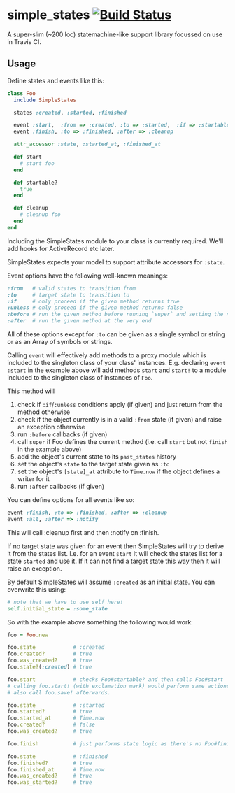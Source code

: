 # simple\_states [![Build Status](https://secure.travis-ci.org/svenfuchs/simple_states.png)](http://travis-ci.org/svenfuchs/simple_states)

A super-slim (~200 loc) statemachine-like support library focussed on use in
Travis CI.

## Usage

Define states and events like this:

``` ruby
class Foo
  include SimpleStates

  states :created, :started, :finished

  event :start,  :from => :created, :to => :started,  :if => :startable?
  event :finish, :to => :finished, :after => :cleanup

  attr_accessor :state, :started_at, :finished_at

  def start
    # start foo
  end

  def startable?
    true
  end

  def cleanup
    # cleanup foo
  end
end
```

Including the SimpleStates module to your class is currently required. We'll add
hooks for ActiveRecord etc later.

SimpleStates expects your model to support attribute accessors for `:state`.

Event options have the following well-known meanings:

``` ruby
:from   # valid states to transition from
:to     # target state to transition to
:if     # only proceed if the given method returns true
:unless # only proceed if the given method returns false
:before # run the given method before running `super` and setting the new state
:after  # run the given method at the very end
```

All of these options except for `:to` can be given as a single symbol or string or
as an Array of symbols or strings.

Calling `event` will effectively add methods to a proxy module which is
included to the singleton class of your class' instances. E.g. declaring `event
:start` in the example above will add methods `start` and `start!` to a module
included to the singleton class of instances of `Foo`.

This method will

1. check if `:if`/`:unless` conditions apply (if given) and just return from the method otherwise
2. check if the object currently is in a valid `:from` state (if given) and raise an exception otherwise
3. run `:before` callbacks (if given)
4. call `super` if Foo defines the current method (i.e. call `start` but not `finish` in the example above)
5. add the object's current state to its `past_states` history
6. set the object's `state` to the target state given as `:to`
7. set the object's `[state]_at` attribute to `Time.now` if the object defines a writer for it
8. run `:after` callbacks (if given)

You can define options for all events like so:

``` ruby
event :finish, :to => :finished, :after => :cleanup
event :all, :after => :notify
```

This will call :cleanup first and then :notify on :finish.

If no target state was given for an event then SimpleStates will try to derive
it from the states list. I.e. for an event `start` it will check the states
list for a state `started` and use it. If it can not find a target state this
way then it will raise an exception.

By default SimpleStates will assume `:created` as an initial state. You can
overwrite this using:

``` ruby
# note that we have to use self here!
self.initial_state = :some_state
```

So with the example above something the following would work:

``` ruby
foo = Foo.new

foo.state            # :created
foo.created?         # true
foo.was_created?     # true
foo.state?(:created) # true

foo.start            # checks Foo#startable? and then calls Foo#start
# calling foo.start! (with exclamation mark) would perform same actions as foo.start, but
# also call foo.save! afterwards.

foo.state            # :started
foo.started?         # true
foo.started_at       # Time.now
foo.created?         # false
foo.was_created?     # true

foo.finish           # just performs state logic as there's no Foo#finish

foo.state            # :finished
foo.finished?        # true
foo.finished_at      # Time.now
foo.was_created?     # true
foo.was_started?     # true
```
